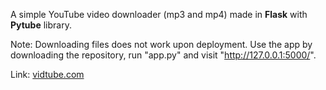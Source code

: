 A simple YouTube video downloader (mp3 and mp4) made in **Flask** with **Pytube** library.

Note: Downloading files does not work upon deployment. Use the app by downloading the repository, run "app.py" and visit "http://127.0.0.1:5000/".

Link: [vidtube.com](https://vidtube-q8xs.onrender.com/)
